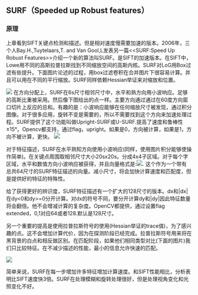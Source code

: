 ## SURF（Speeded up Robust features）
### 原理
上章看到SIFT关键点检测和描述。但是相对速度慢需要加速的版本。2006年，三个人Bay.H.,Tuytelaars,T. and Van Gool,L发表另一篇<<SURF:Speed Up Robust Features>>介绍一个新的算法叫SURF。是SIFT的加速版本。在SIFT中，Lowe用不同的高斯拉普拉斯找到不同缩放空间的高斯内核。SURF对LoG用Box过滤有些提升。下面图片论述的过程，用box过滤卷积在合并图片下很容易计算。并且可以用在不同的平行缩放。SURF同样依赖Hessian举证来对缩放和位置。

<image src="image/04-01.jpg"/>
在方向分配上，SURF在6s尺寸相邻尺寸中，水平和熟方向用小波响应。足够的高斯比重被采用。然后像下图给出的点一样。主要方向通过通过在60度方向窗口切片上反应的总和。有趣的是：小波响应能够在任何缩放尺寸被发现，通过积分图像。对于很多应用，旋转不变是需要的，所以不需要找到这个方向来加速处理过程。SURF提供了这个功能叫做Upright-SURF或U-SURF.提高了速度和鲁棒性±15°。Opencv都支持，通过flag，upright。如果是0，方向被计算，如果是1，方向不被计算，更快。

<image src="image/04-02.jpg"/>

对于特征描述，SURF在水平熟知方向使用小波响应(同样，使用图片积分能够使操作简单)。在关键点周围取相邻尺寸大小20sx20s。分成4x4子区域。对于每个字区域，水平和数值方向小波响应被获得，并且向量格式是:<image src="image/04-03.png"/>.
这个作为一个带有总共64尺寸的SURF特征描述的向量。减小尺寸，将会加快计算速度和匹配度，但是提供好的特征的特殊性。

给了获得更好的辨识度，SURF特征描述有一个扩大的128尺寸的版本。dx和|dx|在dy<0和dy>=0分开计算。对dx的符号不同，要分开计算dy和|dy|因此特征数量将会翻倍。他不会增减计算的复杂度。OpenCV都提供，通过设置flag extended，0,1对应64或者128.默认是128尺寸。

另一个重要的提高是使用拉普拉斯符号的使用(Hessian举证的trace值)，为了感兴趣的点。这不会增加计算代价，因为在探测阶段已经完成。拉普拉斯符号用来将在黑背景的白点和相反做区别。在匹配阶段，如果他们相同类型对比(下面的图片)我们只比较特征。在不减少描述的性能，最小的信息允许快速的匹配。

<image src="image/04-04.png"/>

简单来说，SURF在每一步增加许多特征增加计算速度。和SIFT性能相比，分析表明比SIFT速度快3倍。SURF在处理模糊和旋转处理很好，但是处理视角变化和光照变化不好。